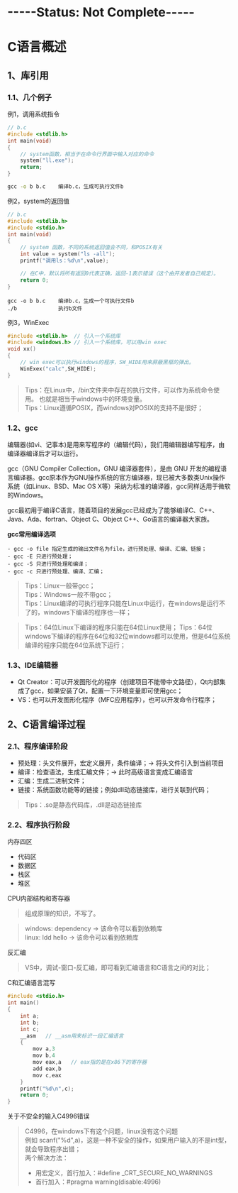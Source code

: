 # -----Status: Not Complete-----

# C语言概述

## 1、库引用

### 1.1、几个例子
例1，调用系统指令   
```c
// b.c
#include <stdlib.h>
int main(void)
{
    // system函数，相当于在命令行界面中输入对应的命令
    system("ll.exe");
    return;
}
```
```cmd
gcc -o b b.c    编译b.c，生成可执行文件b
```
 
例2，system的返回值
```c
// b.c
#include <stdlib.h>
#include <stdio.h>
int main(void)
{
    // system 函数，不同的系统返回值会不同，和POSIX有关
    int value = system("ls -all");
    printf("调用ls：%d\n",value);

    // 在C中，默认将所有返回0代表正确，返回-1表示错误（这个由开发者自己规定）。
    return 0; 
}
```

```
gcc -o b b.c    编译b.c，生成一个可执行文件b
./b             执行b文件
```
例3，WinExec
```c
#include <stdlib.h>  // 引入一个系统库
#include <windows.h> // 引入一个系统库，可以用win exec
void xx()
{   
    // win exec可以执行windows的程序，SW_HIDE用来屏蔽黑框的弹出。
    WinExex("calc",SW_HIDE); 
}
```

> Tips：在Linux中，/bin文件夹中存在的执行文件，可以作为系统命令使用。
也就是相当于windows中的环境变量。  
> Tips：Linux遵循POSIX，而windows对POSIX的支持不是很好；

### 1.2、gcc   

编辑器(如vi、记事本)是用来写程序的（编辑代码），我们用编辑器编写程序，由编译器编译后才可以运行。   

gcc（GNU Compiler Collection，GNU 编译器套件），是由 GNU 开发的编程语言编译器。gcc原本作为GNU操作系统的官方编译器，现已被大多数类Unix操作系统（如Linux、BSD、Mac OS X等）采纳为标准的编译器，gcc同样适用于微软的Windows。   

gcc最初用于编译C语言，随着项目的发展gcc已经成为了能够编译C、C++、Java、Ada、fortran、Object C、Object C++、Go语言的编译器大家族。

**gcc常用编译选项**
```
- gcc -o file 指定生成的输出文件名为file，进行预处理、编译、汇编、链接；
- gcc -E 只进行预处理；
- gcc -S 只进行预处理和编译；
- gcc -c 只进行预处理、编译、汇编；
```

> Tips：Linux一般带gcc；   
> Tips：Windows一般不带gcc；   
> Tips：Linux编译的可执行程序只能在Linux中运行，在windows是运行不了的，windows下编译的程序也一样；   

> Tips：64位Linux下编译的程序只能在64位Linux使用；
> Tips：64位windows下编译的程序在64位和32位windows都可以使用，但是64位系统编译的程序只能在64位系统下运行；   

### 1.3、IDE编辑器

- Qt Creator：可以开发图形化的程序（创建项目不能带中文路径），Qt内部集成了gcc，如果安装了Qt，配置一下环境变量即可使用gcc；
- VS：也可以开发图形化程序（MFC应用程序），也可以开发命令行程序； 

## 2、C语言编译过程

### 2.1、程序编译阶段   
- 预处理：头文件展开，宏定义展开，条件编译；→ 将头文件引入到当前项目
- 编译：检查语法，生成汇编文件；→ 此时高级语言变成汇编语言
- 汇编：生成二进制文件；
- 链接：系统函数功能等的链接；例如dll动态链接库，进行关联到代码；   

> Tips：.so是静态代码库，.dll是动态链接库

### 2.2、程序执行阶段   
内存四区
- 代码区
- 数据区
- 栈区
- 堆区

CPU内部结构和寄存器
> 组成原理的知识，不写了。   

> windows:    dependency → 该命令可以看到依赖库   
> linux:      ldd hello → 该命令可以看到依赖库

反汇编   
> VS中，调试-窗口-反汇编，即可看到汇编语言和C语言之间的对比；

C和汇编语言混写
```c
#include <stdio.h>
int main()
{
    int a;
    int b;
    int c;
    __asm   // __asm用来标识一段汇编语言
    {
        mov a,3
        mov b,4
        mov eax,a   // eax指的是在x86下的寄存器
        add eax,b
        mov c,eax
    }
    printf("%d\n",c);
    return 0;
}
```
关于不安全的输入C4996错误

> C4996，在windows下有这个问题，linux没有这个问题   
例如 scanf("%d",a)，这是一种不安全的操作，如果用户输入的不是int型，就会导致程序出错；   
> 两个解决方法：   
> - 用宏定义，首行加入：#define _CRT_SECURE_NO_WARNINGS
> - 首行加入：#pragma warning(disable:4996)
```


